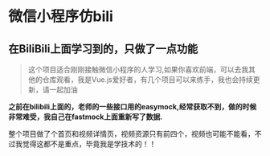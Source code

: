 # 微信小程序仿bili  

## 在BiliBili上面学习到的，只做了一点功能

>这个项目适合刚刚接触微信小程序的人学习,如果你喜欢前端，可以去我其他的仓库观看，我是Vue.js爱好者，有几个项目可以来练手，我也会持续更新，请一起加油
	
 **之前在bilibili上面的，老师的一些接口用的easymock,经常获取不到，做的时候非常难受，我自己在fastmock上面重新写了数据.**


整个项目做了个首页和视频详情页，视频资源只有前四个，视频也可能不能看，不过我觉得这都不是重点，毕竟我是学技术的！！

